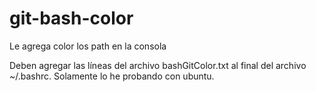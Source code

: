 # git-bash-color
Le agrega color los path en la consola

Deben agregar las líneas del archivo  bashGitColor.txt al final del archivo ~/.bashrc. 
Solamente lo he probando con ubuntu.




